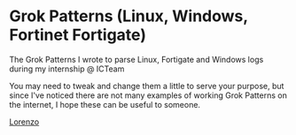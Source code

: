 # Grok Patterns (Linux, Windows, Fortinet Fortigate)
The Grok Patterns I wrote to parse Linux, Fortigate and Windows logs during my internship @ ICTeam

You may need to tweak and change them a little to serve your purpose, but since I've noticed there are not many examples of working Grok Patterns on the internet, I hope these can be useful to someone.

[Lorenzo](https://www.linkedin.com/in/lorenzomagni97/)
